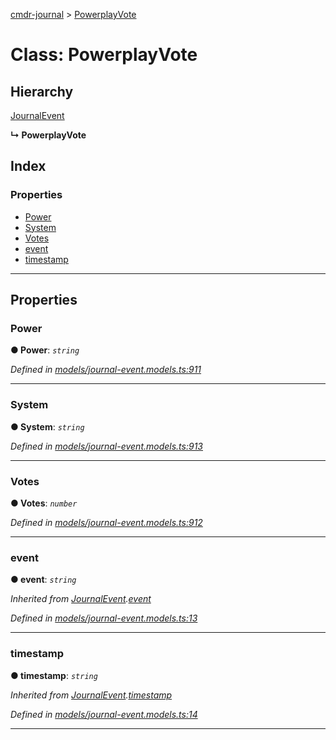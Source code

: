 [cmdr-journal](../README.md) > [PowerplayVote](../classes/powerplayvote.md)



# Class: PowerplayVote

## Hierarchy


 [JournalEvent](journalevent.md)

**↳ PowerplayVote**







## Index

### Properties

* [Power](powerplayvote.md#power)
* [System](powerplayvote.md#system)
* [Votes](powerplayvote.md#votes)
* [event](powerplayvote.md#event)
* [timestamp](powerplayvote.md#timestamp)



---
## Properties
<a id="power"></a>

###  Power

**●  Power**:  *`string`* 

*Defined in [models/journal-event.models.ts:911](https://github.com/chrisbruford/cmdr-journal/blob/1e4d048/src/models/journal-event.models.ts#L911)*





___

<a id="system"></a>

###  System

**●  System**:  *`string`* 

*Defined in [models/journal-event.models.ts:913](https://github.com/chrisbruford/cmdr-journal/blob/1e4d048/src/models/journal-event.models.ts#L913)*





___

<a id="votes"></a>

###  Votes

**●  Votes**:  *`number`* 

*Defined in [models/journal-event.models.ts:912](https://github.com/chrisbruford/cmdr-journal/blob/1e4d048/src/models/journal-event.models.ts#L912)*





___

<a id="event"></a>

###  event

**●  event**:  *`string`* 

*Inherited from [JournalEvent](journalevent.md).[event](journalevent.md#event)*

*Defined in [models/journal-event.models.ts:13](https://github.com/chrisbruford/cmdr-journal/blob/1e4d048/src/models/journal-event.models.ts#L13)*





___

<a id="timestamp"></a>

###  timestamp

**●  timestamp**:  *`string`* 

*Inherited from [JournalEvent](journalevent.md).[timestamp](journalevent.md#timestamp)*

*Defined in [models/journal-event.models.ts:14](https://github.com/chrisbruford/cmdr-journal/blob/1e4d048/src/models/journal-event.models.ts#L14)*





___


